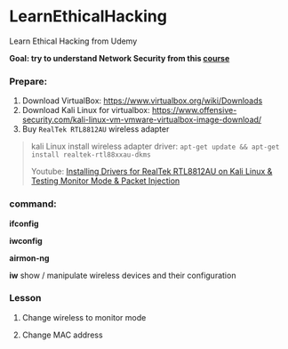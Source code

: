 # LearnEthicalHacking
Learn Ethical Hacking from Udemy

**Goal: try to understand Network Security from this [course](https://www.udemy.com/learn-ethical-hacking-from-scratch)**

### Prepare:

1. Download VirtualBox: https://www.virtualbox.org/wiki/Downloads
2. Download Kali Linux for virtualbox: https://www.offensive-security.com/kali-linux-vm-vmware-virtualbox-image-download/
3. Buy ```RealTek RTL8812AU``` wireless adapter

> kali Linux install wireless adapter driver: ```apt-get update && apt-get install realtek-rtl88xxau-dkms```
>
> Youtube: [Installing Drivers for RealTek RTL8812AU on Kali Linux & Testing Monitor Mode & Packet Injection](https://www.youtube.com/watch?v=wiIoR_0epvs&feature=youtu.be)
>

### command:

**ifconfig**

**iwconfig**

**airmon-ng**

**iw** show / manipulate wireless devices and their configuration

### Lesson

1. Change wireless to monitor mode

2. Change MAC address
